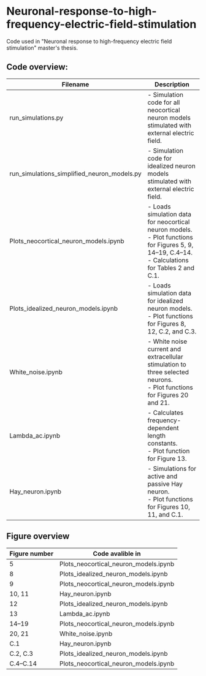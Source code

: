 # Neuronal-response-to-high-frequency-electric-field-stimulation

Code used in "Neuronal response to high-frequency electric field stimulation" master's thesis.

## Code overview:

| Filename                           | Description                                                                                                   |
|------------------------------------|---------------------------------------------------------------------------------------------------------------|
| run_simulations.py                 | - Simulation code for all neocortical neuron models stimulated with external electric field.                 |
| run_simulations_simplified_neuron_models.py | - Simulation code for idealized neuron models stimulated with external electric field.                |
| Plots_neocortical_neuron_models.ipynb | - Loads simulation data for neocortical neuron models.  <br> - Plot functions for Figures 5, 9, 14–19, C.4–14. <br> - Calculations for Tables 2 and C.1. |
| Plots_idealized_neuron_models.ipynb | - Loads simulation data for idealized neuron models. <br> - Plot functions for Figures 8, 12, C.2, and C.3. |
| White_noise.ipynb                  | - White noise current and extracellular stimulation to three selected neurons. <br> - Plot functions for Figures 20 and 21. |
| Lambda_ac.ipynb                    | - Calculates frequency-dependent length constants. <br> - Plot function for Figure 13.                       |
| Hay_neuron.ipynb                   | - Simulations for active and passive Hay neuron. <br> - Plot functions for Figures 10, 11, and C.1.         |


## Figure overview
| Figure number  | Code avalible in       |
|------------------|----------------------------------------|
| 5                | Plots_neocortical_neuron_models.ipynb |
| 8                | Plots_idealized_neuron_models.ipynb   |
| 9                | Plots_neocortical_neuron_models.ipynb |
| 10, 11           | Hay_neuron.ipynb                      |
| 12               | Plots_idealized_neuron_models.ipynb   |
| 13               | Lambda_ac.ipynb                       |
| 14–19            | Plots_neocortical_neuron_models.ipynb |
| 20, 21           | White_noise.ipynb                     |
| C.1              | Hay_neuron.ipynb                      |
| C.2, C.3         | Plots_idealized_neuron_models.ipynb   |
| C.4–C.14         | Plots_neocortical_neuron_models.ipynb |
